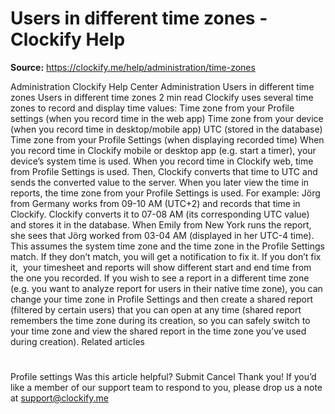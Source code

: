 # Users in different time zones - Clockify Help

**Source:** https://clockify.me/help/administration/time-zones

Administration
Clockify Help Center
Administration
Users in different time zones
Users in different time zones
2 min read
Clockify uses several time zones to record and display time values:
Time zone from your
Profile settings
(when you record time in the web app)
Time zone from your device (when you record time in desktop/mobile app)
UTC (stored in the database)
Time zone from your Profile Settings (when displaying recorded time)
When you record time in Clockify mobile or desktop app (e.g. start a timer), your device’s system time is used. When you record time in Clockify web, time from Profile Settings is used. Then, Clockify converts that time to UTC and sends the converted value to the server. When you later view the time in reports, the time zone from your Profile Settings is used.
For example:
Jörg from Germany works from 09-10 AM (UTC+2) and records that time in Clockify. Clockify converts it to 07-08 AM (its corresponding UTC value) and stores it in the database. When Emily from New York runs the report, she sees that Jörg worked from 03-04 AM (displayed in her UTC-4 time).
This assumes the system time zone and the time zone in the Profile Settings match. If they don’t match, you will get a notification to fix it. If you don’t fix it,  your timesheet and reports will show different start and end time from the one you recorded.
If you wish to see a report in a different time zone (e.g. you want to analyze report for users in their native time zone), you can change your time zone in Profile Settings and then create a shared report (filtered by certain users) that you can open at any time (shared report remembers the time zone during its creation, so you can safely switch to your time zone and view the shared report in the time zone you’ve used during creation).
Related articles
#
Profile settings
Was this article helpful?
Submit
Cancel
Thank you! If you’d like a member of our support team to respond to you, please drop us a note at support@clockify.me